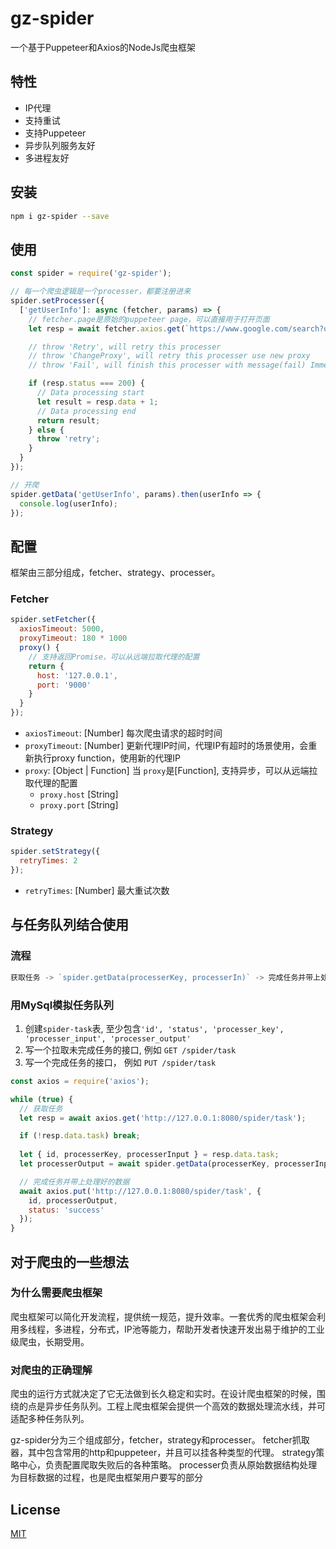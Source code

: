 # gz-spider

一个基于Puppeteer和Axios的NodeJs爬虫框架

## 特性
- IP代理
- 支持重试
- 支持Puppeteer
- 异步队列服务友好
- 多进程友好

## 安装

``` bash
npm i gz-spider --save
```

## 使用

``` javascript
const spider = require('gz-spider');

// 每一个爬虫逻辑是一个processer，都要注册进来
spider.setProcesser({
  ['getUserInfo']: async (fetcher, params) => {
    // fetcher.page是原始的puppeteer page，可以直接用于打开页面
    let resp = await fetcher.axios.get(`https://www.google.com/search?q=${params}`);

    // throw 'Retry', will retry this processer
    // throw 'ChangeProxy', will retry this processer use new proxy
    // throw 'Fail', will finish this processer with message(fail) Immediately

    if (resp.status === 200) {
      // Data processing start
      let result = resp.data + 1;
      // Data processing end
      return result;
    } else {
      throw 'retry';
    }
  }
});

// 开爬
spider.getData('getUserInfo', params).then(userInfo => {
  console.log(userInfo);
});

```

## 配置

框架由三部分组成，fetcher、strategy、processer。

### Fetcher

``` javascript
spider.setFetcher({
  axiosTimeout: 5000,
  proxyTimeout: 180 * 1000
  proxy() {
    // 支持返回Promise，可以从远端拉取代理的配置
    return {
      host: '127.0.0.1',
      port: '9000'
    }
  }
});
```

- `axiosTimeout`: [Number] 每次爬虫请求的超时时间
- `proxyTimeout`: [Number] 更新代理IP时间，代理IP有超时的场景使用，会重新执行proxy function，使用新的代理IP
- `proxy`: [Object | Function] 当 `proxy`是[Function], 支持异步，可以从远端拉取代理的配置
  - `proxy.host` [String]
  - `proxy.port` [String]

### Strategy

``` javascript
spider.setStrategy({
  retryTimes: 2
});
```

- `retryTimes`: [Number] 最大重试次数

## 与任务队列结合使用

### 流程

``` javascript
获取任务 -> `spider.getData(processerKey, processerIn)` -> 完成任务并带上处理好的数据
```

### 用MySql模拟任务队列

1. 创建`spider-task`表, 至少包含`'id', 'status', 'processer_key', 'processer_input', 'processer_output'`
2. 写一个拉取未完成任务的接口, 例如 `GET /spider/task`
3. 写一个完成任务的接口， 例如 `PUT /spider/task`

``` javascript
const axios = require('axios');

while (true) {
  // 获取任务
  let resp = await axios.get('http://127.0.0.1:8080/spider/task');

  if (!resp.data.task) break;
  
  let { id, processerKey, processerInput } = resp.data.task;
  let processerOutput = await spider.getData(processerKey, processerInput);

  // 完成任务并带上处理好的数据
  await axios.put('http://127.0.0.1:8080/spider/task', {
    id, processerOutput,
    status: 'success'
  });
}
```

## 对于爬虫的一些想法

### 为什么需要爬虫框架
爬虫框架可以简化开发流程，提供统一规范，提升效率。一套优秀的爬虫框架会利用多线程，多进程，分布式，IP池等能力，帮助开发者快速开发出易于维护的工业级爬虫，长期受用。

### 对爬虫的正确理解
爬虫的运行方式就决定了它无法做到长久稳定和实时。在设计爬虫框架的时候，围绕的点是异步任务队列。工程上爬虫框架会提供一个高效的数据处理流水线，并可适配多种任务队列。

gz-spider分为三个组成部分，fetcher，strategy和processer。
fetcher抓取器，其中包含常用的http和puppeteer，并且可以挂各种类型的代理。
strategy策略中心，负责配置爬取失败后的各种策略。
processer负责从原始数据结构处理为目标数据的过程，也是爬虫框架用户要写的部分

## License
[MIT](https://opensource.org/licenses/MIT)